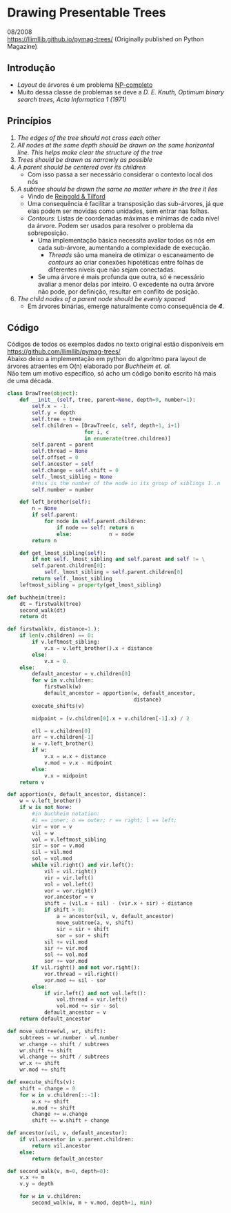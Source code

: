 # Drawing Presentable Trees
08/2008  
https://llimllib.github.io/pymag-trees/ (Originally published on Python Magazine)  

## Introdução

- *Layout* de árvores é um problema [NP-completo](https://en.wikipedia.org/wiki/NP-completeness)
- Muito dessa classe de problemas se deve a *D. E. Knuth, Optimum binary search trees, Acta Informatica 1 (1971)*

## Princípios

1. *The edges of the tree should not cross each other*
2. *All nodes at the same depth should be drawn on the same horizontal line. This helps make clear the structure of the tree*
3. *Trees should be drawn as narrowly as possible*
4. *A parent should be centered over its children*
	- Com isso passa a ser necessário considerar o contexto local dos nós
5. *A subtree should be drawn the same no matter where in the tree it lies*
	- Vindo de [Reingold & Tilford](https://www.computer.org/csdl/journal/ts/1981/02/01702828/13rRUxly8Uv)
	- Uma consequência é facilitar a transposição das sub-árvores, já que elas podem ser movidas como unidades, sem entrar nas folhas.
	- *Contours*: Listas de coordenadas máximas e mínimas de cada nível da árvore. Podem ser usados para resolver o problema da sobreposição.
		- Uma implementação básica necessita avaliar todos os nós em cada sub-árvore, aumentando a complexidade de execução.
			- *Threads* são uma maneira de otimizar o escaneamento de *contours* ao criar conexões hipotéticas entre folhas de diferentes níveis que não sejam conectadas.
		- Se uma árvore é mais profunda que outra, só é necessário avaliar a menor delas por inteiro. O excedente na outra árvore não pode, por definição, resultar em conflito de posição.
6. *The child nodes of a parent node should be evenly spaced*
	- Em árvores binárias, emerge naturalmente como consequência de ***4***.

## Código

Códigos de todos os exemplos dados no texto original estão disponíveis em https://github.com/llimllib/pymag-trees/  
Abaixo deixo a implementação em python do algorítmo para layout de árvores atraentes em O(n) elaborado por *Buchheim et. al.*  
	Não tem um motivo específico, só acho um código bonito escrito há mais de uma década.

```python
class DrawTree(object):
    def __init__(self, tree, parent=None, depth=0, number=1):
        self.x = -1.
        self.y = depth
        self.tree = tree
        self.children = [DrawTree(c, self, depth+1, i+1) 
                         for i, c
                         in enumerate(tree.children)]
        self.parent = parent
        self.thread = None
        self.offset = 0
        self.ancestor = self
        self.change = self.shift = 0
        self._lmost_sibling = None
        #this is the number of the node in its group of siblings 1..n
        self.number = number

    def left_brother(self):
        n = None
        if self.parent:
            for node in self.parent.children:
                if node == self: return n
                else:            n = node
        return n

    def get_lmost_sibling(self):
        if not self._lmost_sibling and self.parent and self != \
        self.parent.children[0]:
            self._lmost_sibling = self.parent.children[0]
        return self._lmost_sibling
    leftmost_sibling = property(get_lmost_sibling)

def buchheim(tree):
    dt = firstwalk(tree)
    second_walk(dt)
    return dt

def firstwalk(v, distance=1.):
    if len(v.children) == 0:
        if v.leftmost_sibling:
            v.x = v.left_brother().x + distance
        else:
            v.x = 0.
    else:
        default_ancestor = v.children[0]
        for w in v.children:
            firstwalk(w)
            default_ancestor = apportion(w, default_ancestor,
                                         distance)
        execute_shifts(v)

        midpoint = (v.children[0].x + v.children[-1].x) / 2

        ell = v.children[0]
        arr = v.children[-1]
        w = v.left_brother()
        if w:
            v.x = w.x + distance
            v.mod = v.x - midpoint
        else:
            v.x = midpoint
    return v

def apportion(v, default_ancestor, distance):
    w = v.left_brother()
    if w is not None:
        #in buchheim notation:
        #i == inner; o == outer; r == right; l == left;
        vir = vor = v
        vil = w
        vol = v.leftmost_sibling
        sir = sor = v.mod
        sil = vil.mod
        sol = vol.mod
        while vil.right() and vir.left():
            vil = vil.right()
            vir = vir.left()
            vol = vol.left()
            vor = vor.right()
            vor.ancestor = v
            shift = (vil.x + sil) - (vir.x + sir) + distance
            if shift > 0:
                a = ancestor(vil, v, default_ancestor)
                move_subtree(a, v, shift)
                sir = sir + shift
                sor = sor + shift
            sil += vil.mod
            sir += vir.mod
            sol += vol.mod
            sor += vor.mod
        if vil.right() and not vor.right():
            vor.thread = vil.right()
            vor.mod += sil - sor
        else:
            if vir.left() and not vol.left():
                vol.thread = vir.left()
                vol.mod += sir - sol
            default_ancestor = v
    return default_ancestor

def move_subtree(wl, wr, shift):
    subtrees = wr.number - wl.number
    wr.change -= shift / subtrees
    wr.shift += shift
    wl.change += shift / subtrees
    wr.x += shift
    wr.mod += shift

def execute_shifts(v):
    shift = change = 0
    for w in v.children[::-1]:
        w.x += shift
        w.mod += shift
        change += w.change
        shift += w.shift + change

def ancestor(vil, v, default_ancestor):
    if vil.ancestor in v.parent.children:
        return vil.ancestor
    else:
        return default_ancestor

def second_walk(v, m=0, depth=0):
    v.x += m
    v.y = depth

    for w in v.children:
        second_walk(w, m + v.mod, depth+1, min)
```
